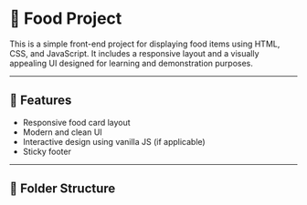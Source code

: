 # 🍔 Food Project

This is a simple front-end project for displaying food items using HTML, CSS, and JavaScript. It includes a responsive layout and a visually appealing UI designed for learning and demonstration purposes.

---

## 🚀 Features

- Responsive food card layout
- Modern and clean UI
- Interactive design using vanilla JS (if applicable)
- Sticky footer

---

## 📂 Folder Structure


